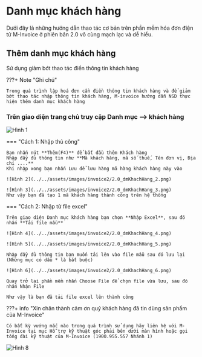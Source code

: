 # **Danh mục khách hàng**

Dưới đây là những hướng dẫn thao tác cơ bản trên phần mềm hóa đơn điện tử M-Invoice ở phiên bản 2.0 vô cùng mạch lạc và dễ hiểu.

## **Thêm danh mục khách hàng**

Sử dụng giảm bớt thao tác điền thông tin khách hàng

???+ Note "Ghi chú"

    Trong quá trình lập hoá đơn cần điền thông tin khách hàng và để giảm bớt thao tác nhập thông tin khách hàng, M-invoice hướng dẫn NSD thực hiện thêm danh mục khách hàng

### Trên giao diện trang chủ truy cập Danh mục --> khách hàng

![Hình 1](../../assets/images/invoice2/2.0_dmKhachHang_1.png)

=== "Cách 1: Nhập thủ công"

    Bạn nhấn nút **Thêm(F4)** để bắt đầu thêm Khách hàng
    Nhập đầy đủ thông tin như **Mã khách hàng, mã số thuế, Tên đơn vị, Địa chỉ ....**
    Khi nhập xong bạn nhấn Lưu để lưu hàng mã hàng khách hàng này vào

    ![Hình 2](../../assets/images/invoice2/2.0_dmKhachHang_2.png)

    ![Hình 3](../../assets/images/invoice2/2.0_dmKhachHang_3.png)
    Như vậy bạn đã tạo 1 mã khách hàng thành công trên hệ thống

=== "Cách 2: Nhập từ file excel"

    Trên giao diện Danh mục khách hàng bạn chọn **Nhập Excel**, sau đó nhấn **Tải file mẫu**

    ![Hình 4](../../assets/images/invoice2/2.0_dmKhachHang_4.png)

    ![Hình 5](../../assets/images/invoice2/2.0_dmKhachHang_5.png)

    Nhập đầy đủ thông tin bạn muốn tải lên vào file mẫu sau đó lưu lại (Những mục có dấu * là bắt buộc)

    ![Hình 6](../../assets/images/invoice2/2.0_dmKhachHang_6.png)

    Quay trở lại phần mềm nhấn Choose File để chọn file vừa lưu, sau đó nhấn Nhận File

    Như vậy là bạn đã tải file excel lên thành công

???+ info "Xin chân thành cảm ơn quý khách hàng đã tin dùng sản phẩm của M-Invoice"

    Có bất kỳ vướng mắc nào trong quá trình sử dụng hãy liên hệ với M-Invoice tại mục Hỗ trợ kỹ thuật góc phải bên dưới màn hình hoặc gọi tổng đài kỹ thuật của M-Invoice (1900.955.557 Nhánh 1)

![Hình 8](../../assets/images/invoice2/hotro.png)
